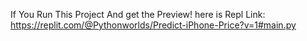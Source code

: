If You Run This Project And get the Preview! here is Repl Link:  https://replit.com/@Pythonworlds/Predict-iPhone-Price?v=1#main.py
